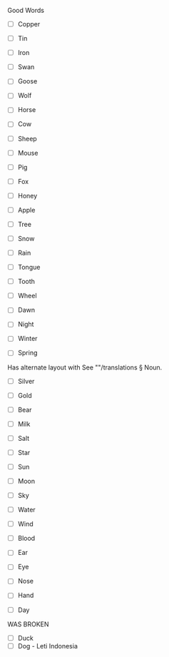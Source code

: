 Good Words

- [ ] Copper
- [ ] Tin
- [ ] Iron

- [ ] Swan
- [ ] Goose
- [ ] Wolf
- [ ] Horse
- [ ] Cow
- [ ] Sheep
- [ ] Mouse
- [ ] Pig
- [ ] Fox

- [ ] Honey
- [ ] Apple

- [ ] Tree

- [ ] Snow
- [ ] Rain

- [ ] Tongue
- [ ] Tooth

- [ ] Wheel

- [ ] Dawn
- [ ] Night

- [ ] Winter
- [ ] Spring

Has alternate layout with See ""/translations § Noun.

- [ ] Silver
- [ ] Gold

- [ ] Bear

- [ ] Milk
- [ ] Salt

- [ ] Star
- [ ] Sun
- [ ] Moon
- [ ] Sky

- [ ] Water
- [ ] Wind

- [ ] Blood

- [ ] Ear
- [ ] Eye
- [ ] Nose
- [ ] Hand

- [ ] Day

WAS BROKEN

- [ ] Duck
- [ ] Dog - Leti Indonesia
